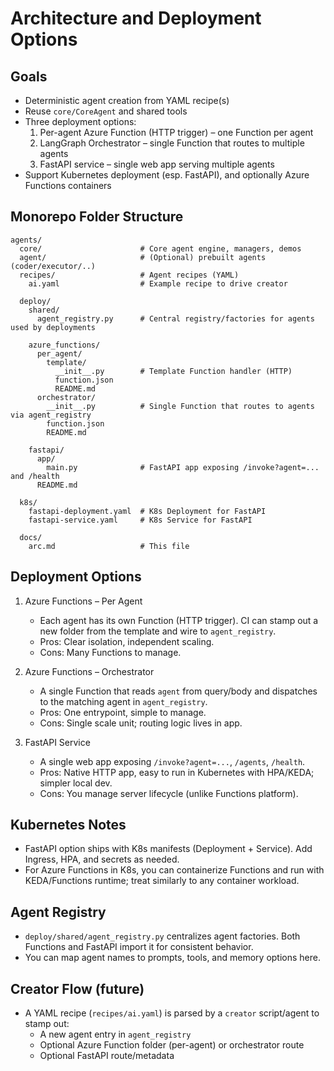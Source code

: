Architecture and Deployment Options
===================================

Goals
-----
- Deterministic agent creation from YAML recipe(s)
- Reuse `core/CoreAgent` and shared tools
- Three deployment options:
  1) Per-agent Azure Function (HTTP trigger) – one Function per agent
  2) LangGraph Orchestrator – single Function that routes to multiple agents
  3) FastAPI service – single web app serving multiple agents
- Support Kubernetes deployment (esp. FastAPI), and optionally Azure Functions containers

Monorepo Folder Structure
-------------------------

```
agents/
  core/                      # Core agent engine, managers, demos
  agent/                     # (Optional) prebuilt agents (coder/executor/..)
  recipes/                   # Agent recipes (YAML)
    ai.yaml                  # Example recipe to drive creator

  deploy/
    shared/
      agent_registry.py      # Central registry/factories for agents used by deployments

    azure_functions/
      per_agent/
        template/
          __init__.py        # Template Function handler (HTTP)
          function.json
          README.md
      orchestrator/
        __init__.py          # Single Function that routes to agents via agent_registry
        function.json
        README.md

    fastapi/
      app/
        main.py              # FastAPI app exposing /invoke?agent=... and /health
      README.md

  k8s/
    fastapi-deployment.yaml  # K8s Deployment for FastAPI
    fastapi-service.yaml     # K8s Service for FastAPI

  docs/
    arc.md                   # This file
```

Deployment Options
------------------
1) Azure Functions – Per Agent
   - Each agent has its own Function (HTTP trigger). CI can stamp out a new folder from the template and wire to `agent_registry`.
   - Pros: Clear isolation, independent scaling.
   - Cons: Many Functions to manage.

2) Azure Functions – Orchestrator
   - A single Function that reads `agent` from query/body and dispatches to the matching agent in `agent_registry`.
   - Pros: One entrypoint, simple to manage.
   - Cons: Single scale unit; routing logic lives in app.

3) FastAPI Service
   - A single web app exposing `/invoke?agent=...`, `/agents`, `/health`.
   - Pros: Native HTTP app, easy to run in Kubernetes with HPA/KEDA; simpler local dev.
   - Cons: You manage server lifecycle (unlike Functions platform).

Kubernetes Notes
----------------
- FastAPI option ships with K8s manifests (Deployment + Service). Add Ingress, HPA, and secrets as needed.
- For Azure Functions in K8s, you can containerize Functions and run with KEDA/Functions runtime; treat similarly to any container workload.

Agent Registry
--------------
- `deploy/shared/agent_registry.py` centralizes agent factories. Both Functions and FastAPI import it for consistent behavior.
- You can map agent names to prompts, tools, and memory options here.

Creator Flow (future)
---------------------
- A YAML recipe (`recipes/ai.yaml`) is parsed by a `creator` script/agent to stamp out:
  - A new agent entry in `agent_registry`
  - Optional Azure Function folder (per-agent) or orchestrator route
  - Optional FastAPI route/metadata




